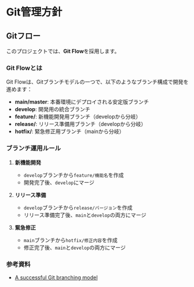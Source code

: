 # Git管理方針

## Gitフロー

このプロジェクトでは、**Git Flow**を採用します。

### Git Flowとは

Git Flowは、Gitブランチモデルの一つで、以下のようなブランチ構成で開発を進めます：

- **main/master**: 本番環境にデプロイされる安定版ブランチ
- **develop**: 開発用の統合ブランチ
- **feature/**: 新機能開発用ブランチ（developから分岐）
- **release/**: リリース準備用ブランチ（developから分岐）
- **hotfix/**: 緊急修正用ブランチ（mainから分岐）

### ブランチ運用ルール

1. **新機能開発**
   - `develop`ブランチから`feature/機能名`を作成
   - 開発完了後、`develop`にマージ

2. **リリース準備**
   - `develop`ブランチから`release/バージョン`を作成
   - リリース準備完了後、`main`と`develop`の両方にマージ

3. **緊急修正**
   - `main`ブランチから`hotfix/修正内容`を作成
   - 修正完了後、`main`と`develop`の両方にマージ

### 参考資料

- [A successful Git branching model](https://nvie.com/posts/a-successful-git-branching-model/)
